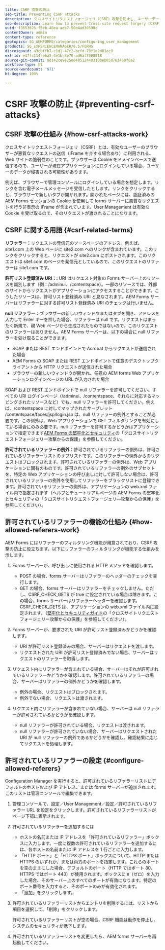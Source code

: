 ```yaml
---
title: CSRF 攻撃の防止
seo-title: Preventing CSRF attacks
description: クロスサイトリクエストフォージェリ（CSRF）攻撃を防止し、ユーザーデータを侵害から保護する方法について説明します。
seo-description: Learn how to prevent Cross-site request forgery (CSRF) attacks and safeguard user data from being compromised.
uuid: f3553826-f5eb-40ea-aeb7-90e4ad30598c
contentOwner: admin
content-type: reference
geptopics: SG_AEMFORMS/categories/configuring_user_management
products: SG_EXPERIENCEMANAGER/6.5/FORMS
discoiquuid: a3cbffb7-c1d1-47c2-bcfd-70f1e2d81ac9
exl-id: e17fc114-eba5-4e1b-8e70-ad6af7008018
source-git-commit: 9d142ce9e25e048512440310beb05d762468f6a2
workflow-type: ht
source-wordcount: '971'
ht-degree: 100%

---
```


# CSRF 攻撃の防止 {#preventing-csrf-attacks}

## CSRF 攻撃の仕組み {#how-csrf-attacks-work}

クロスサイトリクエストフォージェリ（CSRF）とは、有効なユーザーのブラウザーが悪質なリクエストの送信（iFrame を介する場合あり）に利用される、Web サイトの脆弱性のことです。ブラウザーは Cookie をドメインベースで送信するので、ユーザーが現在アプリケーションにログインしている場合、ユーザーのデータが侵害される可能性があります。

例えば、ブラウザーで管理コンソールにログインしている場合を想定します。リンクを含む電子メールメッセージを受信したとします。リンクをクリックすると、ブラウザーで新しいタブが開かれます。開かれたページには、認証済みの AEM Forms セッションの Cookie を使用して forms サーバーに悪質なリクエストを行う非表示の iFrame が含まれています。User Management は有効な Cookie を受け取るので、そのリクエストが渡されることになります。

## CSRF に関する用語 {#csrf-related-terms}

**リファラー：**&#x200B;リクエストの発信元のソースページのアドレス。例えば、site1.com 上の Web ページに site2.com へのリンクが含まれています。このリンクをクリックすると、リクエストが site2.com にポストされます。このリクエストは site1.com のページを発信元としているので、このリクエストのリファラーは site1.com です。

**許可リスト登録済み URI：:** URI はリクエスト対象の Forms サーバー上のリソースを識別します（例：/adminui、/contentspace）。一部のリソースでは、外部のサイトからリクエストがアプリケーションにアクセスすることができます。こうしたリソースは、許可リスト登録済み URI と見なされます。AEM Forms サーバーはリファラーに対する許可リスト登録済み URI のチェックは行いません。

**null リファラー：**&#x200B;ブラウザーの新しいウィンドウまたはタブを開き、アドレスを入力して Enter キーを押した場合、リファラーは null です。リクエストはまったく新規で、親 Web ページから生成されたものではないので、このリクエストのリファラーはありません。AEM Forms サーバーは、以下の場合に null リファラーを受け取ることができます。

* SOAP または REST エンドポイントで Acrobat からリクエストが送信された場合
* AEM Forms の SOAP または REST エンドポイントで任意のデスクトップクライアントから HTTP リクエストが送信された場合
* ブラウザーの新しいウィンドウが開かれ、任意の AEM forms Web アプリケーションログインページの URL が入力された場合

SOAP および REST エンドポイントで null リファラーを許可してください。すべての URI ログインページ（/adminui、/contentspace、それらに対応するマッピングされたリソースなど）でも、null リファラーを許可してください。例えば、/contentspace に対してマップされたサーブレット /contentspace/faces/jsp/login.jsp は、null リファラーの例外とすることが必要です。この例外は、Web アプリケーションで GET フィルタリングを有効にしている場合にのみ必要です。null リファラーを許可するかどうかはアプリケーションで指定できます[AEM Forms の堅牢化とセキュリティ](https://help.adobe.com/ja_JP/livecycle/11.0/HardeningSecurity/index.html)の「クロスサイトリクエストフォージェリー攻撃からの保護」を参照してください。

**許可されているリファラーの例外：**&#x200B;許可されているリファラーの例外は、許可されているリファラーリストのサブリストです。このリファラーの例外からのリクエストはブロックされます。許可されているリファラーの例外は、Web アプリケーションに固有のものです。許可されているリファラーの例外のサブセットを、特定の Web アプリケーションの呼び出しに対して許可しない場合は、許可されているリファラーの例外を使用してリファラーをブラックリストに登録できます。許可されているリファラーの例外は、アプリケーションの web.xml ファイル内で指定されます（ヘルプとチュートリアルページの AEM Forms の堅牢化とセキュリティの「クロスサイトリクエストフォージェリ―攻撃からの保護」を参照してください）。

## 許可されているリファラーの機能の仕組み {#how-allowed-referers-work}

AEM Forms にはリファラーのフィルタリング機能が用意されており、CSRF 攻撃の防止に役立ちます。以下にリファラーのフィルタリングが機能する仕組みを示します。

1. Forms サーバーが、呼び出しに使用される HTTP メソッドを確認します。

   * POST の場合、forms サーバーはリファラーのヘッダーのチェックを実行します。
   * GET の場合、forms サーバーはリファラーをチェックしません。ただし、CSRF_CHECK_GETS が true に設定されている場合は除きます。この場合、forms サーバーはリファラーヘッダーを確認します。CSRF_CHECK_GETS は、アプリケーションの web.xml ファイル内に設定されます。（[堅牢化とセキュリティガイド](https://help.adobe.com/ja_JP/livecycle/11.0/HardeningSecurity/index.html)の「クロスサイトリクエストフォージェリー攻撃からの保護」を参照してください）。

1. Forms サーバーが、要求された URI が許可リスト登録済みかどうかを確認します。

   * URI が許可リスト登録済みの場合、サーバーはリクエストを渡します。
   * リクエストされた URI が許可リスト登録済みでない場合、サーバーはリクエストのリファラーを取得します。

1. リクエスト内にリファラーが含まれている場合、サーバーはそれが許可されているリファラーかどうかを確認します。許可されているリファラーの場合、サーバーはリファラーの例外かどうかを確認します。

   * 例外の場合、リクエストはブロックされます。
   * 例外でない場合、リクエストは渡されます。

1. リクエスト内にリファラーが含まれていない場合、サーバーは null リファラーが許可されているかどうかを確認します。

   * null リファラーが許可されている場合、リクエストは渡されます。
   * null リファラーが許可されていない場合、サーバーはリクエストされた URI が null リファラーの例外であるかどうかを確認し、確認結果に応じてリクエストを処理します。

## 許可されているリファラーの設定 {#configure-allowed-referers}

Configuration Manager を実行すると、許可されているリファラーリストにデフォルトのホストおよび IP アドレス、または forms サーバーが追加されます。このリストは管理コンソールで編集できます。

1. 管理コンソールで、設定／User Management／設定／許可されているリファラー URL を設定をクリックします。許可されているリファラーリストがページ下部に表示されます。
1. 許可されているリファラーを追加するには

   * ホストの名前または IP アドレスを「許可されているリファラー」ボックスに入力します。一度に複数の許可されているリファラーを追加するには、各ホストの名前または IP アドレスを 1 行ごとに入力します。
   * 「HTTP ポート」と「HTTPS ポート」ボックスについて、HTTP または HTTPS のいずれか、または両方のポートを指定します。これらのポートを空のままにした場合、デフォルトのポート（HTTP ではポート 80、HTTPS ではポート 443）が使用されます。ボックスに `0`（ゼロ）を入力した場合、そのサーバー上のすべてのポートが有効になります。特定のポート番号を入力すると、そのポートのみが有効化されます。
   * 「追加」をクリックします。

1. 許可されているリファラーリストからエントリを削除するには、リストから項目を選択して、「削除」をクリックします。

   許可されているリファラーリストが空の場合、CSRF 機能は動作を停止し、システムのセキュリティが低下します。

1. 許可されているリファラーリストを変更したら、AEM forms サーバーを再起動してください。
